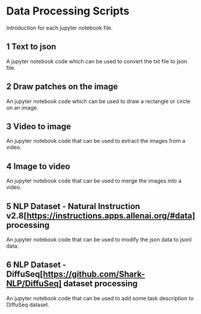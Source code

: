 # Data Processing Scripts

Introduction for each jupyter notebook file.

## 1 Text to json

A jupyter notebook code which can be used to convert the txt file to json file.

## 2 Draw patches on the image

An jupyter notebook code which can be used to draw a rectangle or circle on an image.

## 3 Video to image

An jupyter notebook code that can be used to extract the images from a video.

## 4 Image to video

An jupyter notebook code that can be used to merge the images into a video.

## 5 NLP Dataset - Natural Instruction v2.8[https://instructions.apps.allenai.org/#data] processing

An jupyter notebook code that can be used to modify the json data to jsonl data.

## 6 NLP Dataset - DiffuSeq[https://github.com/Shark-NLP/DiffuSeq] dataset processing

An jupyter notebook code that can be used to add some task description to DiffuSeq dataset.